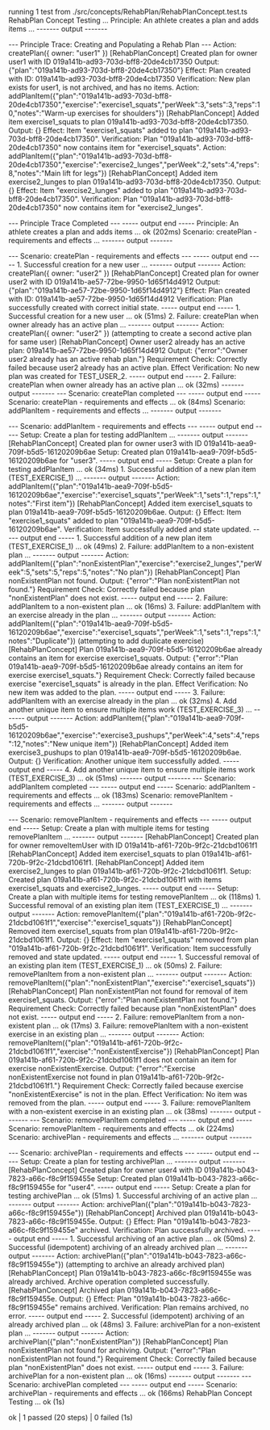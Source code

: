 running 1 test from ./src/concepts/RehabPlan/RehabPlanConcept.test.ts
RehabPlan Concept Testing ...
  Principle: An athlete creates a plan and adds items ...
------- output -------

--- Principle Trace: Creating and Populating a Rehab Plan ---
Action: createPlan({ owner: "user1" })
[RehabPlanConcept] Created plan for owner user1 with ID 019a141b-ad93-703d-bff8-20de4cb17350
Output: {"plan":"019a141b-ad93-703d-bff8-20de4cb17350"}
Effect: Plan created with ID: 019a141b-ad93-703d-bff8-20de4cb17350
Verification: New plan exists for user1, is not archived, and has no items.
Action: addPlanItem({"plan":"019a141b-ad93-703d-bff8-20de4cb17350","exercise":"exercise1_squats","perWeek":3,"sets":3,"reps":10,"notes":"Warm-up exercises for shoulders"})
[RehabPlanConcept] Added item exercise1_squats to plan 019a141b-ad93-703d-bff8-20de4cb17350.
Output: {}
Effect: Item "exercise1_squats" added to plan "019a141b-ad93-703d-bff8-20de4cb17350".
Verification: Plan "019a141b-ad93-703d-bff8-20de4cb17350" now contains item for "exercise1_squats".
Action: addPlanItem({"plan":"019a141b-ad93-703d-bff8-20de4cb17350","exercise":"exercise2_lunges","perWeek":2,"sets":4,"reps":8,"notes":"Main lift for legs"})
[RehabPlanConcept] Added item exercise2_lunges to plan 019a141b-ad93-703d-bff8-20de4cb17350.
Output: {}
Effect: Item "exercise2_lunges" added to plan "019a141b-ad93-703d-bff8-20de4cb17350".
Verification: Plan "019a141b-ad93-703d-bff8-20de4cb17350" now contains item for "exercise2_lunges".

--- Principle Trace Completed ---
----- output end -----
  Principle: An athlete creates a plan and adds items ... ok (202ms)
  Scenario: createPlan - requirements and effects ...
------- output -------

--- Scenario: createPlan - requirements and effects ---
----- output end -----
    1. Successful creation for a new user ...
------- output -------
Action: createPlan({ owner: "user2" })
[RehabPlanConcept] Created plan for owner user2 with ID 019a141b-ae57-72be-9950-1d65f14d4912
Output: {"plan":"019a141b-ae57-72be-9950-1d65f14d4912"}
Effect: Plan created with ID: 019a141b-ae57-72be-9950-1d65f14d4912
Verification: Plan successfully created with correct initial state.
----- output end -----
    1. Successful creation for a new user ... ok (51ms)
    2. Failure: createPlan when owner already has an active plan ...
------- output -------
Action: createPlan({ owner: "user2" }) (attempting to create a second active plan for same user)
[RehabPlanConcept] Owner user2 already has an active plan: 019a141b-ae57-72be-9950-1d65f14d4912
Output: {"error":"Owner user2 already has an active rehab plan."}
Requirement Check: Correctly failed because user2 already has an active plan.
Effect Verification: No new plan was created for TEST_USER_2.
----- output end -----
    2. Failure: createPlan when owner already has an active plan ... ok (32ms)
------- output -------
--- Scenario: createPlan completed ---
----- output end -----
  Scenario: createPlan - requirements and effects ... ok (84ms)
  Scenario: addPlanItem - requirements and effects ...
------- output -------

--- Scenario: addPlanItem - requirements and effects ---
----- output end -----
    Setup: Create a plan for testing addPlanItem ...
------- output -------
[RehabPlanConcept] Created plan for owner user3 with ID 019a141b-aea9-709f-b5d5-16120209b6ae
Setup: Created plan 019a141b-aea9-709f-b5d5-16120209b6ae for "user3".
----- output end -----
    Setup: Create a plan for testing addPlanItem ... ok (34ms)
    1. Successful addition of a new plan item (TEST_EXERCISE_1) ...
------- output -------
Action: addPlanItem({"plan":"019a141b-aea9-709f-b5d5-16120209b6ae","exercise":"exercise1_squats","perWeek":1,"sets":1,"reps":1,"notes":"First item"})
[RehabPlanConcept] Added item exercise1_squats to plan 019a141b-aea9-709f-b5d5-16120209b6ae.
Output: {}
Effect: Item "exercise1_squats" added to plan "019a141b-aea9-709f-b5d5-16120209b6ae".
Verification: Item successfully added and state updated.
----- output end -----
    1. Successful addition of a new plan item (TEST_EXERCISE_1) ... ok (49ms)
    2. Failure: addPlanItem to a non-existent plan ...
------- output -------
Action: addPlanItem({"plan":"nonExistentPlan","exercise":"exercise2_lunges","perWeek":5,"sets":5,"reps":5,"notes":"No plan"})
[RehabPlanConcept] Plan nonExistentPlan not found.
Output: {"error":"Plan nonExistentPlan not found."}
Requirement Check: Correctly failed because plan "nonExistentPlan" does not exist.
----- output end -----
    2. Failure: addPlanItem to a non-existent plan ... ok (16ms)
    3. Failure: addPlanItem with an exercise already in the plan ...
------- output -------
Action: addPlanItem({"plan":"019a141b-aea9-709f-b5d5-16120209b6ae","exercise":"exercise1_squats","perWeek":1,"sets":1,"reps":1,"notes":"Duplicate"}) (attempting to add duplicate exercise)
[RehabPlanConcept] Plan 019a141b-aea9-709f-b5d5-16120209b6ae already contains an item for exercise exercise1_squats.
Output: {"error":"Plan 019a141b-aea9-709f-b5d5-16120209b6ae already contains an item for exercise exercise1_squats."}
Requirement Check: Correctly failed because exercise "exercise1_squats" is already in the plan.
Effect Verification: No new item was added to the plan.
----- output end -----
    3. Failure: addPlanItem with an exercise already in the plan ... ok (32ms)
    4. Add another unique item to ensure multiple items work (TEST_EXERCISE_3) ...
------- output -------
Action: addPlanItem({"plan":"019a141b-aea9-709f-b5d5-16120209b6ae","exercise":"exercise3_pushups","perWeek":4,"sets":4,"reps":12,"notes":"New unique item"})
[RehabPlanConcept] Added item exercise3_pushups to plan 019a141b-aea9-709f-b5d5-16120209b6ae.
Output: {}
Verification: Another unique item successfully added.
----- output end -----
    4. Add another unique item to ensure multiple items work (TEST_EXERCISE_3) ... ok (51ms)
------- output -------
--- Scenario: addPlanItem completed ---
----- output end -----
  Scenario: addPlanItem - requirements and effects ... ok (183ms)
  Scenario: removePlanItem - requirements and effects ...
------- output -------

--- Scenario: removePlanItem - requirements and effects ---
----- output end -----
    Setup: Create a plan with multiple items for testing removePlanItem ...
------- output -------
[RehabPlanConcept] Created plan for owner removeItemUser with ID 019a141b-af61-720b-9f2c-21dcbd1061f1
[RehabPlanConcept] Added item exercise1_squats to plan 019a141b-af61-720b-9f2c-21dcbd1061f1.
[RehabPlanConcept] Added item exercise2_lunges to plan 019a141b-af61-720b-9f2c-21dcbd1061f1.
Setup: Created plan 019a141b-af61-720b-9f2c-21dcbd1061f1 with items exercise1_squats and exercise2_lunges.
----- output end -----
    Setup: Create a plan with multiple items for testing removePlanItem ... ok (118ms)
    1. Successful removal of an existing plan item (TEST_EXERCISE_1) ...
------- output -------
Action: removePlanItem({"plan":"019a141b-af61-720b-9f2c-21dcbd1061f1","exercise":"exercise1_squats"})
[RehabPlanConcept] Removed item exercise1_squats from plan 019a141b-af61-720b-9f2c-21dcbd1061f1.
Output: {}
Effect: Item "exercise1_squats" removed from plan "019a141b-af61-720b-9f2c-21dcbd1061f1".
Verification: Item successfully removed and state updated.
----- output end -----
    1. Successful removal of an existing plan item (TEST_EXERCISE_1) ... ok (50ms)
    2. Failure: removePlanItem from a non-existent plan ...
------- output -------
Action: removePlanItem({"plan":"nonExistentPlan","exercise":"exercise1_squats"})
[RehabPlanConcept] Plan nonExistentPlan not found for removal of item exercise1_squats.
Output: {"error":"Plan nonExistentPlan not found."}
Requirement Check: Correctly failed because plan "nonExistentPlan" does not exist.
----- output end -----
    2. Failure: removePlanItem from a non-existent plan ... ok (17ms)
    3. Failure: removePlanItem with a non-existent exercise in an existing plan ...
------- output -------
Action: removePlanItem({"plan":"019a141b-af61-720b-9f2c-21dcbd1061f1","exercise":"nonExistentExercise"})
[RehabPlanConcept] Plan 019a141b-af61-720b-9f2c-21dcbd1061f1 does not contain an item for exercise nonExistentExercise.
Output: {"error":"Exercise nonExistentExercise not found in plan 019a141b-af61-720b-9f2c-21dcbd1061f1."}
Requirement Check: Correctly failed because exercise "nonExistentExercise" is not in the plan.
Effect Verification: No item was removed from the plan.
----- output end -----
    3. Failure: removePlanItem with a non-existent exercise in an existing plan ... ok (38ms)
------- output -------
--- Scenario: removePlanItem completed ---
----- output end -----
  Scenario: removePlanItem - requirements and effects ... ok (224ms)
  Scenario: archivePlan - requirements and effects ...
------- output -------

--- Scenario: archivePlan - requirements and effects ---
----- output end -----
    Setup: Create a plan for testing archivePlan ...
------- output -------
[RehabPlanConcept] Created plan for owner user4 with ID 019a141b-b043-7823-a66c-f8c9f159455e
Setup: Created plan 019a141b-b043-7823-a66c-f8c9f159455e for "user4".
----- output end -----
    Setup: Create a plan for testing archivePlan ... ok (51ms)
    1. Successful archiving of an active plan ...
------- output -------
Action: archivePlan({"plan":"019a141b-b043-7823-a66c-f8c9f159455e"})
[RehabPlanConcept] Archived plan 019a141b-b043-7823-a66c-f8c9f159455e.
Output: {}
Effect: Plan "019a141b-b043-7823-a66c-f8c9f159455e" archived.
Verification: Plan successfully archived.
----- output end -----
    1. Successful archiving of an active plan ... ok (50ms)
    2. Successful (idempotent) archiving of an already archived plan ...
------- output -------
Action: archivePlan({"plan":"019a141b-b043-7823-a66c-f8c9f159455e"}) (attempting to archive an already archived plan)
[RehabPlanConcept] Plan 019a141b-b043-7823-a66c-f8c9f159455e was already archived. Archive operation completed successfully.
[RehabPlanConcept] Archived plan 019a141b-b043-7823-a66c-f8c9f159455e.
Output: {}
Effect: Plan "019a141b-b043-7823-a66c-f8c9f159455e" remains archived.
Verification: Plan remains archived, no error.
----- output end -----
    2. Successful (idempotent) archiving of an already archived plan ... ok (48ms)
    3. Failure: archivePlan for a non-existent plan ...
------- output -------
Action: archivePlan({"plan":"nonExistentPlan"})
[RehabPlanConcept] Plan nonExistentPlan not found for archiving.
Output: {"error":"Plan nonExistentPlan not found."}
Requirement Check: Correctly failed because plan "nonExistentPlan" does not exist.
----- output end -----
    3. Failure: archivePlan for a non-existent plan ... ok (16ms)
------- output -------
--- Scenario: archivePlan completed ---
----- output end -----
  Scenario: archivePlan - requirements and effects ... ok (166ms)
RehabPlan Concept Testing ... ok (1s)

ok | 1 passed (20 steps) | 0 failed (1s)


